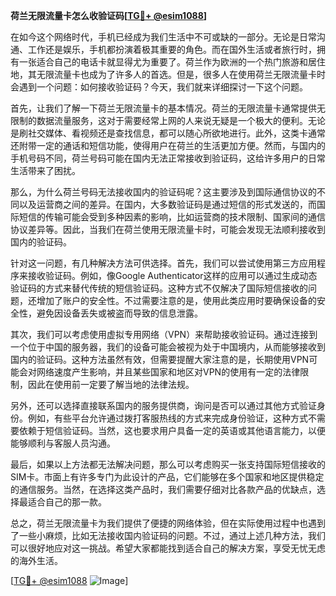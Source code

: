 **荷兰无限流量卡怎么收验证码[[TG💪+ @esim1088](https://t.me/s/esim1088)]**

在如今这个网络时代，手机已经成为我们生活中不可或缺的一部分。无论是日常沟通、工作还是娱乐，手机都扮演着极其重要的角色。而在国外生活或者旅行时，拥有一张适合自己的电话卡就显得尤为重要了。荷兰作为欧洲的一个热门旅游和居住地，其无限流量卡也成为了许多人的首选。但是，很多人在使用荷兰无限流量卡时会遇到一个问题：如何接收验证码？今天，我们就来详细探讨一下这个问题。

首先，让我们了解一下荷兰无限流量卡的基本情况。荷兰的无限流量卡通常提供无限制的数据流量服务，这对于需要经常上网的人来说无疑是一个极大的便利。无论是刷社交媒体、看视频还是查找信息，都可以随心所欲地进行。此外，这类卡通常还附带一定的通话和短信功能，使得用户在荷兰的生活更加方便。然而，与国内的手机号码不同，荷兰号码可能在国内无法正常接收到验证码，这给许多用户的日常生活带来了困扰。

那么，为什么荷兰号码无法接收国内的验证码呢？这主要涉及到国际通信协议的不同以及运营商之间的差异。在国内，大多数验证码是通过短信的形式发送的，而国际短信的传输可能会受到多种因素的影响，比如运营商的技术限制、国家间的通信协议差异等。因此，当我们在荷兰使用无限流量卡时，可能会发现无法顺利接收到国内的验证码。

针对这一问题，有几种解决方法可供选择。首先，我们可以尝试使用第三方应用程序来接收验证码。例如，像Google Authenticator这样的应用可以通过生成动态验证码的方式来替代传统的短信验证码。这种方式不仅解决了国际短信接收的问题，还增加了账户的安全性。不过需要注意的是，使用此类应用时要确保设备的安全性，避免因设备丢失或被盗而导致的信息泄露。

其次，我们可以考虑使用虚拟专用网络（VPN）来帮助接收验证码。通过连接到一个位于中国的服务器，我们的设备可能会被视为处于中国境内，从而能够接收到国内的验证码。这种方法虽然有效，但需要提醒大家注意的是，长期使用VPN可能会对网络速度产生影响，并且某些国家和地区对VPN的使用有一定的法律限制，因此在使用前一定要了解当地的法律法规。

另外，还可以选择直接联系国内的服务提供商，询问是否可以通过其他方式验证身份。例如，有些平台允许通过拨打客服热线的方式来完成身份验证，这种方式不需要依赖于短信验证码。当然，这也要求用户具备一定的英语或其他语言能力，以便能够顺利与客服人员沟通。

最后，如果以上方法都无法解决问题，那么可以考虑购买一张支持国际短信接收的SIM卡。市面上有许多专门为此设计的产品，它们能够在多个国家和地区提供稳定的通信服务。当然，在选择这类产品时，我们需要仔细对比各款产品的优缺点，选择最适合自己的那一款。

总之，荷兰无限流量卡为我们提供了便捷的网络体验，但在实际使用过程中也遇到了一些小麻烦，比如无法接收国内验证码的问题。不过，通过上述几种方法，我们可以很好地应对这一挑战。希望大家都能找到适合自己的解决方案，享受无忧无虑的海外生活。

[[TG💪+ @esim1088](https://t.me/s/esim1088) ![Image](https://i.postimg.cc/4NQfJmqS/Snipaste-2025-05-13-00-14-12.png)]